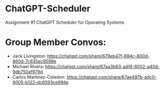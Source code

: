 # ChatGPT-Scheduler
Assignment #1 ChatGPT Scheduler for Operating Systems


# Group Member Convos:
- Jack Livingston: https://chatgpt.com/share/679eb47f-694c-800d-860d-7c635ec9599e
- Michael Rivera: https://chatgpt.com/share/67aa3b83-a4f4-8002-a40d-9db750af979d
- Carlos Martinez-Celedon: https://chatgpt.com/share/67ae497b-adc0-8005-b122-dc6593ce994e
